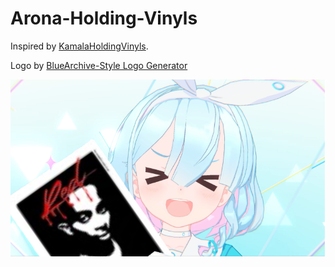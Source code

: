 # Arona-Holding-Vinyls
Inspired by [KamalaHoldingVinyls](https://kamala-holding-vinyls.glitch.me/).

Logo by [BlueArchive-Style Logo Generator](https://lab.nulla.top/ba-logo)

![Example](example.PNG)